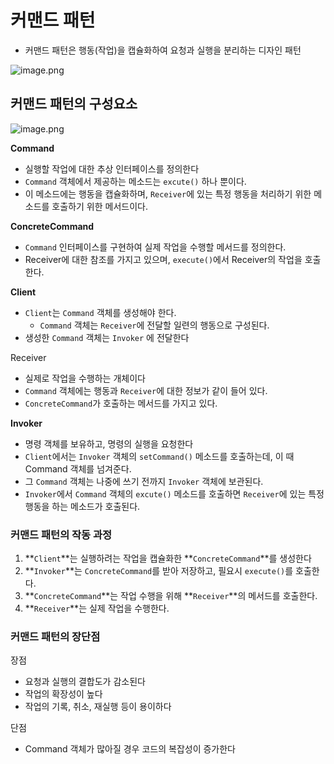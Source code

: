 # 커맨드 패턴
- 커맨드 패턴은 행동(작업)을 캡슐화하여 요청과 실행을 분리하는 디자인 패턴

![image.png](https://prod-files-secure.s3.us-west-2.amazonaws.com/13ca7f00-e310-42c3-b339-eae0eb58050a/afbf6bb9-05c7-4148-a828-fe4ab3c17aa4/image.png)

## 커맨드 패턴의 구성요소

![image.png](https://prod-files-secure.s3.us-west-2.amazonaws.com/13ca7f00-e310-42c3-b339-eae0eb58050a/2a2fd8b5-ff82-4acd-8f1e-e54c4ccb7e43/image.png)

**Command**

- 실행할 작업에 대한 추상 인터페이스를 정의한다
- `Command` 객체에서 제공하는 메소드는 `excute()` 하나 뿐이다.
- 이 메소드에는 행동을 캡슐화하며, `Receiver`에 있는 특정 행동을 처리하기 위한 메소드를 호출하기 위한 메서드이다.

**ConcreteCommand**

- `Command` 인터페이스를 구현하여 실제 작업을 수행할 메서드를 정의한다.
- Receiver에 대한 참조를 가지고 있으며, `execute()`에서 Receiver의 작업을 호출한다.

**Client**

- `Client`는 `Command` 객체를 생성해야 한다.
    - `Command` 객체는 `Receiver`에 전달할 일련의 행동으로 구성된다.
- 생성한 `Command` 객체는 `Invoker` 에 전달한다

Receiver

- 실제로 작업을 수행하는 개체이다
- `Command` 객체에는 행동과 `Receiver`에 대한 정보가 같이 들어 있다.
- `ConcreteCommand`가 호출하는 메서드를 가지고 있다.

**Invoker**

- 명령 객체를 보유하고, 명령의 실행을 요청한다
- `Client`에서는 `Invoker` 객체의 `setCommand()` 메소드를 호출하는데, 이 때 Command 객체를 넘겨준다.
- 그 `Command` 객체는 나중에 쓰기 전까지 `Invoker` 객체에 보관된다.
- `Invoker`에서 `Command` 객체의 `excute()` 메소드를 호출하면 `Receiver`에 있는 특정 행동을 하는 메소드가 호출된다.

### 커맨드 패턴의 작동 과정

1. **`Client`**는 실행하려는 작업을 캡슐화한 **`ConcreteCommand`**를 생성한다
2. **`Invoker`**는 `ConcreteCommand`를 받아 저장하고, 필요시 `execute()`를 호출한다.
3. **`ConcreteCommand`**는 작업 수행을 위해 **`Receiver`**의 메서드를 호출한다.
4. **`Receiver`**는 실제 작업을 수행한다.

### 커맨드 패턴의 장단점

장점

- 요청과 실행의 결합도가 감소된다
- 작업의 확장성이 높다
- 작업의 기록, 취소, 재실행 등이 용이하다

단점

- Command 객체가 많아질 경우 코드의 복잡성이 증가한다